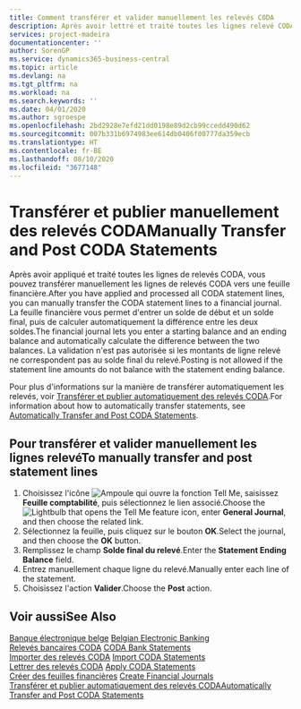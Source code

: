```yaml
---
title: Comment transférer et valider manuellement les relevés CODA
description: Après avoir lettré et traité toutes les lignes relevé CODA, vous pouvez transférer manuellement les lignes relevé CODA vers une feuille financière.
services: project-madeira
documentationcenter: ''
author: SorenGP
ms.service: dynamics365-business-central
ms.topic: article
ms.devlang: na
ms.tgt_pltfrm: na
ms.workload: na
ms.search.keywords: ''
ms.date: 04/01/2020
ms.author: sgroespe
ms.openlocfilehash: 2bd2928e7efd21dd0198e89d2cb99ccedd490d62
ms.sourcegitcommit: 007b331b6974983ee614db0406f00777da359ecb
ms.translationtype: HT
ms.contentlocale: fr-BE
ms.lasthandoff: 08/10/2020
ms.locfileid: "3677148"
---
```

# <a name="manually-transfer-and-post-coda-statements"></a><span data-ttu-id="0b03d-103">Transférer et publier manuellement des relevés CODA</span><span class="sxs-lookup"><span data-stu-id="0b03d-103">Manually Transfer and Post CODA Statements</span></span>
<span data-ttu-id="0b03d-104">Après avoir appliqué et traité toutes les lignes de relevés CODA, vous pouvez transférer manuellement les lignes de relevés CODA vers une feuille financière.</span><span class="sxs-lookup"><span data-stu-id="0b03d-104">After you have applied and processed all CODA statement lines, you can manually transfer the CODA statement lines to a financial journal.</span></span> <span data-ttu-id="0b03d-105">La feuille financière vous permet d'entrer un solde de début et un solde final, puis de calculer automatiquement la différence entre les deux soldes.</span><span class="sxs-lookup"><span data-stu-id="0b03d-105">The financial journal lets you enter a starting balance and an ending balance and automatically calculate the difference between the two balances.</span></span> <span data-ttu-id="0b03d-106">La validation n'est pas autorisée si les montants de ligne relevé ne correspondent pas au solde final du relevé.</span><span class="sxs-lookup"><span data-stu-id="0b03d-106">Posting is not allowed if the statement line amounts do not balance with the statement ending balance.</span></span>  

<span data-ttu-id="0b03d-107">Pour plus d'informations sur la manière de transférer automatiquement les relevés, voir [Transférer et publier automatiquement des relevés CODA](how-to-automatically-transfer-and-post-coda-statements.md).</span><span class="sxs-lookup"><span data-stu-id="0b03d-107">For information about how to automatically transfer statements, see [Automatically Transfer and Post CODA Statements](how-to-automatically-transfer-and-post-coda-statements.md).</span></span>  

## <a name="to-manually-transfer-and-post-statement-lines"></a><span data-ttu-id="0b03d-108">Pour transférer et valider manuellement les lignes relevé</span><span class="sxs-lookup"><span data-stu-id="0b03d-108">To manually transfer and post statement lines</span></span>  

1.  <span data-ttu-id="0b03d-109">Choisissez l'icône ![Ampoule qui ouvre la fonction Tell Me](../../media/ui-search/search_small.png "Dites-moi ce que vous voulez faire"), saisissez **Feuille comptabilité**, puis sélectionnez le lien associé.</span><span class="sxs-lookup"><span data-stu-id="0b03d-109">Choose the ![Lightbulb that opens the Tell Me feature](../../media/ui-search/search_small.png "Tell me what you want to do") icon, enter **General Journal**, and then choose the related link.</span></span>  
2.  <span data-ttu-id="0b03d-110">Sélectionnez la feuille, puis cliquez sur le bouton **OK**.</span><span class="sxs-lookup"><span data-stu-id="0b03d-110">Select the journal, and then choose the **OK** button.</span></span>  
3.  <span data-ttu-id="0b03d-111">Remplissez le champ **Solde final du relevé**.</span><span class="sxs-lookup"><span data-stu-id="0b03d-111">Enter the **Statement Ending Balance** field.</span></span>  
4.  <span data-ttu-id="0b03d-112">Entrez manuellement chaque ligne du relevé.</span><span class="sxs-lookup"><span data-stu-id="0b03d-112">Manually enter each line of the statement.</span></span>  
5.  <span data-ttu-id="0b03d-113">Choisissez l'action **Valider**.</span><span class="sxs-lookup"><span data-stu-id="0b03d-113">Choose the **Post** action.</span></span>  

## <a name="see-also"></a><span data-ttu-id="0b03d-114">Voir aussi</span><span class="sxs-lookup"><span data-stu-id="0b03d-114">See Also</span></span>  
 <span data-ttu-id="0b03d-115">[Banque électronique belge](belgian-electronic-banking.md) </span><span class="sxs-lookup"><span data-stu-id="0b03d-115">[Belgian Electronic Banking](belgian-electronic-banking.md) </span></span>  
 <span data-ttu-id="0b03d-116">[Relevés bancaires CODA](coda-bank-statements.md) </span><span class="sxs-lookup"><span data-stu-id="0b03d-116">[CODA Bank Statements](coda-bank-statements.md) </span></span>  
 <span data-ttu-id="0b03d-117">[Importer des relevés CODA](how-to-import-coda-statements.md) </span><span class="sxs-lookup"><span data-stu-id="0b03d-117">[Import CODA Statements](how-to-import-coda-statements.md) </span></span>  
 <span data-ttu-id="0b03d-118">[Lettrer des relevés CODA](how-to-apply-coda-statements.md) </span><span class="sxs-lookup"><span data-stu-id="0b03d-118">[Apply CODA Statements](how-to-apply-coda-statements.md) </span></span>  
 <span data-ttu-id="0b03d-119">[Créer des feuilles financières](how-to-create-financial-journals.md) </span><span class="sxs-lookup"><span data-stu-id="0b03d-119">[Create Financial Journals](how-to-create-financial-journals.md) </span></span>  
 [<span data-ttu-id="0b03d-120">Transférer et publier automatiquement des relevés CODA</span><span class="sxs-lookup"><span data-stu-id="0b03d-120">Automatically Transfer and Post CODA Statements</span></span>](how-to-automatically-transfer-and-post-coda-statements.md)
